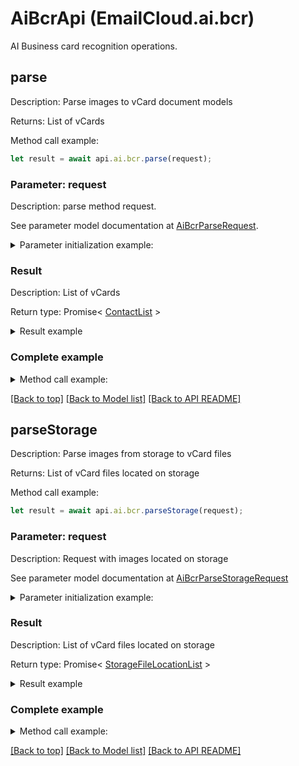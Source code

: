 # AiBcrApi (EmailCloud.ai.bcr)

AI Business card recognition operations.

<a name="parse"></a>
## **parse**

Description: Parse images to vCard document models             

Returns: List of vCards

Method call example:
```typescript
let result = await api.ai.bcr.parse(request);
```

### Parameter: request

Description: parse method request.

See parameter model documentation at [AiBcrParseRequest](AiBcrParseRequest.md).

<details>
    <summary>Parameter initialization example:</summary>
    
```typescript
let request = Models.AiBcrParseRequest()
    .file(fs.readFileSync('/path/to/image.png'))
    .countries('us')
    .languages('en')
    .isSingle(true)
    .build();
```

</details>

### Result

Description: List of vCards

Return type: Promise< [ContactList](ContactList.md) >

<details>
    <summary>Result example</summary>

```typescript
let result = Models.contactList()
    .value([
        Models.contactDto()
            .attachments([
                Models.attachment()
                    .name('attachment.txt')
                    .base64Data('U29tZSBmaWxlIGNvbnRlbnQ=')
                    .build()])
            .displayName('Alex Thomas')
            .emailAddresses([
                Models.emailAddress()
                    .category(Models.enumWithCustomOfEmailAddressCategory()
                        .value('Custom')
                        .description('Partners')
                        .build())
                    .displayName('Alex Thomas Partners')
                    .preferred(true)
                    .address('email@aspose.com')
                    .build()])
            .gender('Male')
            .givenName('Alex')
            .phoneNumbers([
                Models.phoneNumber()
                    .category(Models.enumWithCustomOfPhoneNumberCategory()
                        .value('Office')
                        .build())
                    .number('+49 211 4247 21')
                    .preferred(true)
                    .build()])
            .profession('GENERAL DIRECTOR')
            .surname('Thomas')
            .urls([
                Models.url()
                    .category(Models.enumWithCustomOfUrlCategory()
                        .value('Work')
                        .build())
                    .preferred(true)
                    .href('www.aspose.com')
                    .build()])
            .build()])
    .build();
```

</details>


### Complete example

<details>
    <summary>Method call example:</summary>

```typescript
const api = new EmailCloud(clientSecret, clientId);

// Prepare parameters:
let request = Models.AiBcrParseRequest()
    .file(fs.readFileSync('/path/to/image.png'))
    .countries('us')
    .languages('en')
    .isSingle(true)
    .build();

// Call method:
let result = await api.ai.bcr.parse(request);

// Result example:
result = Models.contactList()
    .value([
        Models.contactDto()
            .attachments([
                Models.attachment()
                    .name('attachment.txt')
                    .base64Data('U29tZSBmaWxlIGNvbnRlbnQ=')
                    .build()])
            .displayName('Alex Thomas')
            .emailAddresses([
                Models.emailAddress()
                    .category(Models.enumWithCustomOfEmailAddressCategory()
                        .value('Custom')
                        .description('Partners')
                        .build())
                    .displayName('Alex Thomas Partners')
                    .preferred(true)
                    .address('email@aspose.com')
                    .build()])
            .gender('Male')
            .givenName('Alex')
            .phoneNumbers([
                Models.phoneNumber()
                    .category(Models.enumWithCustomOfPhoneNumberCategory()
                        .value('Office')
                        .build())
                    .number('+49 211 4247 21')
                    .preferred(true)
                    .build()])
            .profession('GENERAL DIRECTOR')
            .surname('Thomas')
            .urls([
                Models.url()
                    .category(Models.enumWithCustomOfUrlCategory()
                        .value('Work')
                        .build())
                    .preferred(true)
                    .href('www.aspose.com')
                    .build()])
            .build()])
    .build();
```

</details>

[[Back to top]](#) [[Back to Model list]](Models.md) [[Back to API README]](README.md)

<a name="parseStorage"></a>
## **parseStorage**

Description: Parse images from storage to vCard files             

Returns: List of vCard files located on storage

Method call example:
```typescript
let result = await api.ai.bcr.parseStorage(request);
```

### Parameter: request

Description: Request with images located on storage

See parameter model documentation at [AiBcrParseStorageRequest](AiBcrParseStorageRequest.md)

<details>
    <summary>Parameter initialization example:</summary>
    
```typescript
let request = Models.aiBcrParseStorageRequest()
    .outFolder(Models.storageFolderLocation()
        .storage('First Storage')
        .folderPath('VCard/files/produced/by/parser/will/be/placed/here')
        .build())
    .images([
        Models.aiBcrImageStorageFile()
            .file(Models.storageFileLocation()
                .fileName('VCardScanImage.jpg')
                .storage('First Storage')
                .folderPath('image/location/on/storage')
                .build())
            .isSingle(true)
            .build()])
    .build();
```

</details>

### Result

Description: List of vCard files located on storage

Return type: Promise< [StorageFileLocationList](StorageFileLocationList.md) >

<details>
    <summary>Result example</summary>

```typescript
let result = Models.storageFileLocationList()
    .value([
        Models.storageFileLocation()
            .fileName('fileOnStorage.txt')
            .storage('First Storage')
            .folderPath('file/location/folder/on/storage')
            .build()])
    .build();
```

</details>


### Complete example

<details>
    <summary>Method call example:</summary>

```typescript
const api = new EmailCloud(clientSecret, clientId);

// Prepare parameters:
let request = Models.aiBcrParseStorageRequest()
    .outFolder(Models.storageFolderLocation()
        .storage('First Storage')
        .folderPath('VCard/files/produced/by/parser/will/be/placed/here')
        .build())
    .images([
        Models.aiBcrImageStorageFile()
            .file(Models.storageFileLocation()
                .fileName('VCardScanImage.jpg')
                .storage('First Storage')
                .folderPath('image/location/on/storage')
                .build())
            .isSingle(true)
            .build()])
    .build();

// Call method:
let result = await api.ai.bcr.parseStorage(request);

// Result example:
result = Models.storageFileLocationList()
    .value([
        Models.storageFileLocation()
            .fileName('fileOnStorage.txt')
            .storage('First Storage')
            .folderPath('file/location/folder/on/storage')
            .build()])
    .build();
```

</details>

[[Back to top]](#) [[Back to Model list]](Models.md) [[Back to API README]](README.md)

